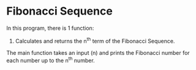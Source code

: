 # Fibonacci Sequence
In this program, there is 1 function:
1. Calculates and returns the n<sup>th</sup> term of the Fibonacci Sequence.

The main function takes an input (n) and prints the Fibonacci number for each number up to the n<sup>th</sup> number.
